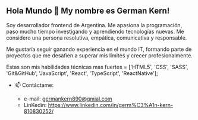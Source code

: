 ## Hola Mundo 👋 My nombre es German Kern!

Soy desarrollador frontend de Argentina. Me apasiona la programación, paso mucho tiempo investigando y aprendiendo tecnologías nuevas.
Me considero una persona resolutiva, empática, comunicativa y responsable.

Me gustaría seguir ganando experiencia en el mundo IT, formando parte de proyectos que me desafíen a superar mis límites y crecer profesionalmente.

Estas son mis habilidades técnicas mas fuertes = ['HTML5', 'CSS', 'SASS', 'Git&GitHub', 'JavaScript', 'React', 'TypeScript', 'ReactNative'];
   
- 📫 Contáctame:

  - e-mail: germankern890@gmial.com
  - LinKedin: https://www.linkedin.com/in/germ%C3%A1n-kern-810830252/
  

